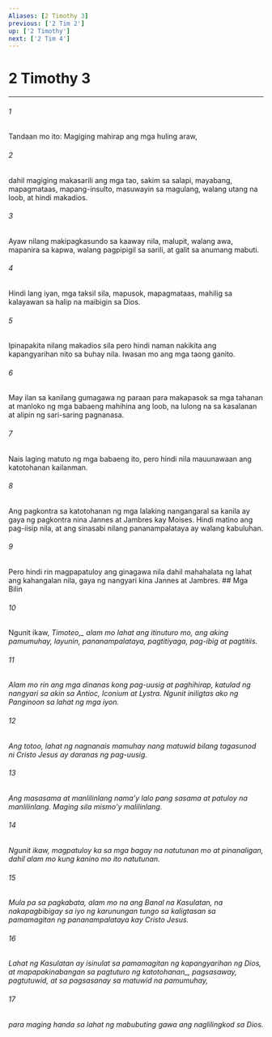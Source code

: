 ```yaml
---
Aliases: [2 Timothy 3]
previous: ['2 Tim 2']
up: ['2 Timothy']
next: ['2 Tim 4']
---
```

# 2 Timothy 3

***






















###### 1 










Tandaan mo ito: Magiging mahirap ang mga huling araw, 





















###### 2 










dahil magiging makasarili ang mga tao, sakim sa salapi, mayabang, mapagmataas, mapang-insulto, masuwayin sa magulang, walang utang na loob, at hindi makadios. 





















###### 3 










Ayaw nilang makipagkasundo sa kaaway nila, malupit, walang awa, mapanira sa kapwa, walang pagpipigil sa sarili, at galit sa anumang mabuti. 





















###### 4 










Hindi lang iyan, mga taksil sila, mapusok, mapagmataas, mahilig sa kalayawan sa halip na maibigin sa Dios. 





















###### 5 










Ipinapakita nilang makadios sila pero hindi naman nakikita ang kapangyarihan nito sa buhay nila. Iwasan mo ang mga taong ganito. 





















###### 6 










May ilan sa kanilang gumagawa ng paraan para makapasok sa mga tahanan at manloko ng mga babaeng mahihina ang loob, na lulong na sa kasalanan at alipin ng sari-saring pagnanasa. 





















###### 7 










Nais laging matuto ng mga babaeng ito, pero hindi nila mauunawaan ang katotohanan kailanman. 





















###### 8 










Ang pagkontra sa katotohanan ng mga lalaking nangangaral sa kanila ay gaya ng pagkontra nina Jannes at Jambres kay Moises. Hindi matino ang pag-iisip nila, at ang sinasabi nilang pananampalataya ay walang kabuluhan. 





















###### 9 










Pero hindi rin magpapatuloy ang ginagawa nila dahil mahahalata ng lahat ang kahangalan nila, gaya ng nangyari kina Jannes at Jambres. ## Mga Bilin 





















###### 10 










Ngunit ikaw, <i class="trans-change">Timoteo,_ alam mo lahat ang itinuturo mo, ang aking pamumuhay, layunin, pananampalataya, pagtitiyaga, pag-ibig at pagtitiis. 





















###### 11 










Alam mo rin ang mga dinanas kong pag-uusig at paghihirap, katulad ng nangyari sa akin sa Antioc, Iconium at Lystra. Ngunit iniligtas ako ng Panginoon sa lahat ng mga iyon. 





















###### 12 










Ang totoo, lahat ng nagnanais mamuhay nang matuwid bilang tagasunod ni Cristo Jesus ay daranas ng pag-uusig. 





















###### 13 










Ang masasama at manlilinlang namaʼy lalo pang sasama at patuloy na manlilinlang. Maging sila mismoʼy malilinlang. 





















###### 14 










Ngunit ikaw, magpatuloy ka sa mga bagay na natutunan mo at pinanaligan, dahil alam mo kung kanino mo ito natutunan. 





















###### 15 










Mula pa sa pagkabata, alam mo na ang Banal na Kasulatan, na nakapagbibigay sa iyo ng karunungan tungo sa kaligtasan sa pamamagitan ng pananampalataya kay Cristo Jesus. 





















###### 16 










Lahat ng Kasulatan ay isinulat sa pamamagitan ng kapangyarihan ng Dios, at mapapakinabangan sa pagtuturo <i class="trans-change">ng katotohanan_, pagsasaway, pagtutuwid, at sa pagsasanay sa matuwid na pamumuhay, 





















###### 17 










para maging handa sa lahat ng mabubuting gawa ang naglilingkod sa Dios.
